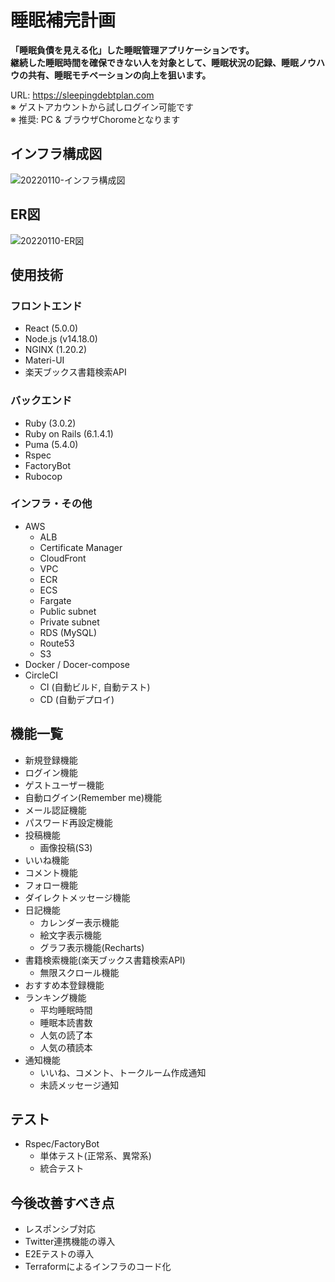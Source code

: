 # 睡眠補完計画
**「睡眠負債を見える化」した睡眠管理アプリケーションです。**  
**継続した睡眠時間を確保できない人を対象として、睡眠状況の記録、睡眠ノウハウの共有、睡眠モチベーションの向上を狙います。**

URL: https://sleepingdebtplan.com  
※ ゲストアカウントから試しログイン可能です  
※ 推奨: PC & ブラウザChoromeとなります  

## インフラ構成図
![20220110-インフラ構成図](https://user-images.githubusercontent.com/90957668/148783455-64854cfb-e4af-4861-96f5-eb3af32406ae.jpg)

## ER図
![20220110-ER図](https://user-images.githubusercontent.com/90957668/148783446-e9d86abf-6584-4ec1-9dfe-b061938bd203.jpg)

## 使用技術
### フロントエンド
* React (5.0.0)
* Node.js (v14.18.0)
* NGINX (1.20.2)
* Materi-UI
* 楽天ブックス書籍検索API
### バックエンド
* Ruby (3.0.2)
* Ruby on Rails (6.1.4.1)
* Puma (5.4.0)
* Rspec
* FactoryBot
* Rubocop
### インフラ・その他
* AWS
  * ALB
  * Certificate Manager
  * CloudFront
  * VPC
  * ECR
  * ECS
  * Fargate
  * Public subnet
  * Private subnet
  * RDS (MySQL)
  * Route53
  * S3
* Docker / Docer-compose
* CircleCI
  * CI (自動ビルド, 自動テスト)
  * CD (自動デプロイ)

## 機能一覧
* 新規登録機能
* ログイン機能
* ゲストユーザー機能
* 自動ログイン(Remember me)機能
* メール認証機能
* パスワード再設定機能
* 投稿機能
  * 画像投稿(S3)
* いいね機能
* コメント機能
* フォロー機能
* ダイレクトメッセージ機能
* 日記機能
  * カレンダー表示機能
  * 絵文字表示機能 
  * グラフ表示機能(Recharts)
* 書籍検索機能(楽天ブックス書籍検索API)
  * 無限スクロール機能
* おすすめ本登録機能
* ランキング機能
  * 平均睡眠時間
  * 睡眠本読書数
  * 人気の読了本
  * 人気の積読本
* 通知機能
  * いいね、コメント、トークルーム作成通知
  * 未読メッセージ通知

## テスト
* Rspec/FactoryBot
  * 単体テスト(正常系、異常系)
  * 統合テスト

## 今後改善すべき点
* レスポンシブ対応
* Twitter連携機能の導入
* E2Eテストの導入
* Terraformによるインフラのコード化
